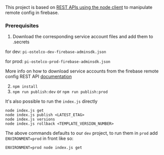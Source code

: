 This project is based on [REST APIs using the node client](https://github.com/firebase/quickstart-nodejs/tree/master/config) to manipulate remote config in firebase.

### Prerequisites
1. Download the corresponding service account files and add them to .secrets

for dev: `pi-ostelco-dev-firebase-adminsdk.json`

for prod: `pi-ostelco-prod-firebase-adminsdk.json`

More info on how to download service accounts from the firebase remote config REST API [documentation](https://firebase.google.com/docs/remote-config/use-config-rest#step_2_get_an_access_token_to_authenticate_and_authorize_api_requests)

2. `npm install`
3. `npm run publish:dev` or `npm run publish:prod`


It's also possible to run the `index.js` directly

```
node index.js get
node index.js publish <LATEST_ETAG>
node index.js versions
node index.js rollback <TEMPLATE_VERSION_NUMBER>
```

The above commands defaults to our `dev` project, to run them in `prod` add `ENVIRONMENT=prod` in front like so:

`ENVIRONMENT=prod node index.js get`



